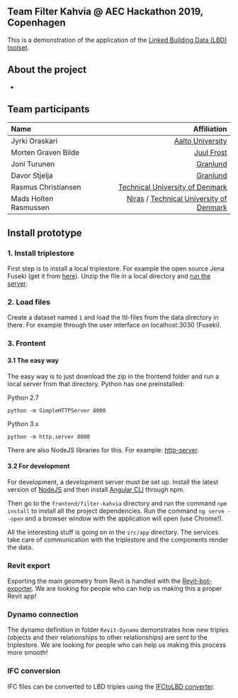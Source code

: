 ## Team Filter Kahvia @ AEC Hackathon 2019, Copenhagen

This is a demonstration of the application of the [Linked Building Data (LBD) toolset](https://github.com/w3c-lbd-cg).

## About the project
-

## Team participants
| Name                  | Affiliation                                                                                     |
| :-------------------- | -----------------------------------------------------------------------------------------------:|
| Jyrki Oraskari        | [Aalto University](https://www.aalto.fi/)                                                       |
| Morten Graven Bilde   | [Juul Frost](http://www.juulfrost.dk/)                                                          |
| Joni Turunen          | [Granlund](https://www.granlundgroup.com/)                                                      |
| Davor Stjelja         | [Granlund](https://www.granlundgroup.com/)                                                      |
| Rasmus Christiansen   | [Technical University of Denmark](https://www.dtu.dk/english/)                                  |
| Mads Holten Rasmussen | [Niras](https://www.niras.com/) / [Technical University of Denmark](https://www.dtu.dk/english/)|

## Install prototype

### 1. Install triplestore
First step is to install a local triplestore. For example the open source Jena Fuseki (get it from [here](https://jena.apache.org/download/index.cgi)). Unzip the file in a local directory and [run the server](https://jena.apache.org/documentation/fuseki2/fuseki-run.html).

### 2. Load files
Create a dataset named `1` and load the ttl-files from the data directory in there. For example through the user interface on localhost:3030 (Fuseki).

### 3. Frontent

#### 3.1 The easy way
The easy way is to just download the zip in the frontend folder and run a local server from that directory. Python has one preinstalled:

Python 2.7
```
python -m SimpleHTTPServer 8000
```

Python 3.x
```
python -m http.server 8000
```

There are also NodeJS libraries for this. For example: [http-server](https://www.npmjs.com/package/http-server).

#### 3.2 For development
For development, a development server must be set up.
Install the latest version of [NodeJS](https://nodejs.org/en/) and then install [Angular CLI](https://cli.angular.io/) through npm.

Then go to the `frontend/filter-kahvia` directory and run the command `npm install` to install all the project dependencies. Run the command `ng serve --open` and a browser window with the application will open (use Chrome!).

All the interesting stuff is going on in the `src/app` directory. The services take care of communication with the triplestore and the components render the data.


### Revit export
Exporting the main geometry from Revit is handled with the [Revit-bot-exporter](https://github.com/MadsHolten/revit-bot-exporter). We are looking for people who can help us making this a proper Revit app!

### Dynamo connection
The dynamo definition in folder `Revit-Dynamo` demonstrates how new triples (objects and their relationships to other relationships) are sent to the triplestore. We are looking for people who can help us making this process more smooth!

### IFC conversion
IFC files can be converted to LBD triples using the [IFCtoLBD converter](https://github.com/jyrkioraskari/IFCtoLBD).